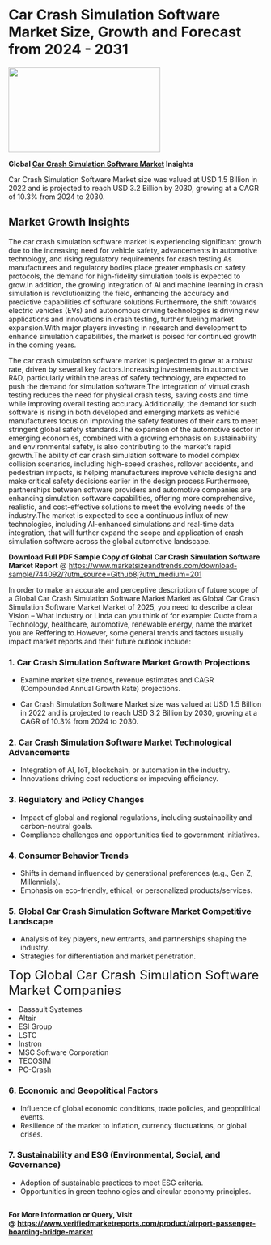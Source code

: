 <H1>Car Crash Simulation Software Market Size, Growth and Forecast from 2024 - 2031</H1><img class="aligncenter size-medium wp-image-584254" src="https://thirdeyenews.in/wp-content/uploads/2024/09/Global-Market-Research-300x168.jpeg" alt="" width="300" height="168" /><p><strong>Global&nbsp;<a href="https://www.marketsizeandtrends.com/download-sample/744092/?utm_source=Github8j?utm_medium=201">Car Crash Simulation Software Market</a> Insights</strong></p><p>Car Crash Simulation Software Market size was valued at USD 1.5 Billion in 2022 and is projected to reach USD 3.2 Billion by 2030, growing at a CAGR of 10.3% from 2024 to 2030.</p><p><h2>Market Growth Insights</h2> <p>The car crash simulation software market is experiencing significant growth due to the increasing need for vehicle safety, advancements in automotive technology, and rising regulatory requirements for crash testing.As manufacturers and regulatory bodies place greater emphasis on safety protocols, the demand for high-fidelity simulation tools is expected to grow.In addition, the growing integration of AI and machine learning in crash simulation is revolutionizing the field, enhancing the accuracy and predictive capabilities of software solutions.Furthermore, the shift towards electric vehicles (EVs) and autonomous driving technologies is driving new applications and innovations in crash testing, further fueling market expansion.With major players investing in research and development to enhance simulation capabilities, the market is poised for continued growth in the coming years.</p> <p>The car crash simulation software market is projected to grow at a robust rate, driven by several key factors.Increasing investments in automotive R&D, particularly within the areas of safety technology, are expected to push the demand for simulation software.The integration of virtual crash testing reduces the need for physical crash tests, saving costs and time while improving overall testing accuracy.Additionally, the demand for such software is rising in both developed and emerging markets as vehicle manufacturers focus on improving the safety features of their cars to meet stringent global safety standards.The expansion of the automotive sector in emerging economies, combined with a growing emphasis on sustainability and environmental safety, is also contributing to the market’s rapid growth.The ability of car crash simulation software to model complex collision scenarios, including high-speed crashes, rollover accidents, and pedestrian impacts, is helping manufacturers improve vehicle designs and make critical safety decisions earlier in the design process.Furthermore, partnerships between software providers and automotive companies are enhancing simulation software capabilities, offering more comprehensive, realistic, and cost-effective solutions to meet the evolving needs of the industry.The market is expected to see a continuous influx of new technologies, including AI-enhanced simulations and real-time data integration, that will further expand the scope and application of crash simulation software across the global automotive landscape.</p> <p><span class=""><strong>Download Full PDF Sample Copy of Global Car Crash Simulation Software Market Report</strong> @ <a href="https://www.marketsizeandtrends.com/download-sample/744092/?utm_source=Github8j?utm_medium=201" target="_blank">https://www.marketsizeandtrends.com/download-sample/744092/?utm_source=Github8j?utm_medium=201</a></span></p><p>In order to make an accurate and perceptive description of future scope of a Global&nbsp;Car Crash Simulation Software Market Market as Global&nbsp;Car Crash Simulation Software Market Market of 2025, you need to describe a clear Vision &ndash; What Industry or Linda can you think of for example: Quote from a Technology, healthcare, automotive, renewable energy, name the market you are Reffering to.However, some general trends and factors usually impact market reports and their future outlook include:</p><h3>1.&nbsp;<strong>Car Crash Simulation Software Market Growth Projections</strong></h3><ul><li>Examine market size trends, revenue estimates and CAGR (Compounded Annual Growth Rate) projections.</li><li><p>Car Crash Simulation Software Market size was valued at USD 1.5 Billion in 2022 and is projected to reach USD 3.2 Billion by 2030, growing at a CAGR of 10.3% from 2024 to 2030.</p></li></ul><h3>2.&nbsp;<strong>Car Crash Simulation Software Market Technological Advancements</strong></h3><ul><li>Integration of AI, IoT, blockchain, or automation in the industry.</li><li>Innovations driving cost reductions or improving efficiency.</li></ul><h3>3.&nbsp;<strong>Regulatory and Policy Changes</strong></h3><ul><li>Impact of global and regional regulations, including sustainability and carbon-neutral goals.</li><li>Compliance challenges and opportunities tied to government initiatives.</li></ul><h3>4.&nbsp;<strong>Consumer Behavior Trends</strong></h3><ul><li>Shifts in demand influenced by generational preferences (e.g., Gen Z, Millennials).</li><li>Emphasis on eco-friendly, ethical, or personalized products/services.</li></ul><h3>5.&nbsp;<strong>Global Car Crash Simulation Software Market Competitive Landscape</strong></h3><ul><li>Analysis of key players, new entrants, and partnerships shaping the industry.</li><li>Strategies for differentiation and market penetration.</li></ul><p data-pm-slice="1 1 []"><span style="color: inherit; font-family: inherit; font-size: 25px;">Top Global Car Crash Simulation Software Market Companies</span></p><div class="" data-test-id=""><p><li>Dassault Systemes</li><li> Altair</li><li> ESI Group</li><li> LSTC</li><li> Instron</li><li> MSC Software Corporation</li><li> TECOSIM</li><li> PC-Crash</li></p></div><h3>6.&nbsp;<strong>Economic and Geopolitical Factors</strong></h3><ul><li>Influence of global economic conditions, trade policies, and geopolitical events.</li><li>Resilience of the market to inflation, currency fluctuations, or global crises.</li></ul><h3>7.&nbsp;<strong>Sustainability and ESG (Environmental, Social, and Governance)</strong></h3><ul><li>Adoption of sustainable practices to meet ESG criteria.</li><li>Opportunities in green technologies and circular economy principles.</li></ul><h2><strong style="font-size: 14px;">For More Information or Query, Visit @&nbsp;</strong><a style="background-color: #ffffff; font-size: 14px;" href="https://www.marketsizeandtrends.com/report/car-crash-simulation-software-market/" target="_blank">https://www.verifiedmarketreports.com/product/airport-passenger-boarding-bridge-market</a></h2>